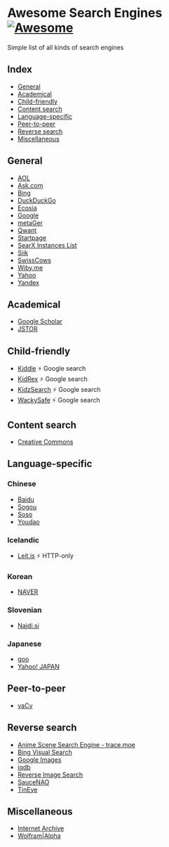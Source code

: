 # Awesome Search Engines [![Awesome](https://awesome.re/badge-flat2.svg)](https://awesome.re)
Simple list of all kinds of search engines

## Index
- [General](#general)
- [Academical](#academical)
- [Child-friendly](#child-friendly)
- [Content search](#content-search)
- [Language-specific](#language-specific)
- [Peer-to-peer](#peer-to-peer)
- [Reverse search](#reverse-search)
- [Miscellaneous](#miscellaneous)

## General
- [AOL](https://www.aol.com/)
- [Ask.com](https://www.ask.com/)
- [Bing](https://www.bing.com/)
- [DuckDuckGo](https://www.duckduckgo.com/)
- [Ecosia](https://www.ecosia.org/)
- [Google](https://www.google.com/)
- [metaGer](https://metager.de/)
- [Qwant](https://www.qwant.com/)
- [Startpage](https://www.startpage.com/)
- [SearX Instances List](https://searx.space/)
- [Siik](https://siik.co/)
- [SwissCows](https://swisscows.com/)
- [Wiby.me](https://wiby.me/)
- [Yahoo](https://yahoo.com)
- [Yandex](https://yandex.com/)

## Academical
- [Google Scholar](https://scholar.google.com/)
- [JSTOR](https://www.jstor.org/)

## Child-friendly
- [Kiddle](https://www.kiddle.co/) :zap: Google search
- [KidRex](https://www.alarms.org/kidrex/) :zap: Google search
- [KidzSearch](https://kidzsearch.com/) :zap: Google search
- [WackySafe](https://wackysafe.com/) :zap: Google search

## Content search
- [Creative Commons](https://search.creativecommons.org/)

## Language-specific
### Chinese
- [Baidu](https://www.baidu.com)
- [Sogou](https://www.sogou.com/)
- [Soso](https://www.soso.com/)
- [Youdao](https://www.youdao.com/)

### Icelandic
- [Leit.is](http://leit.is/) :zap: HTTP-only

### Korean
- [NAVER](https://www.naver.com/)

### Slovenian
- [Najdi.si](https://www.najdi.si/)

### Japanese
- [goo](https://search.goo.ne.jp/)
- [Yahoo! JAPAN](https://www.yahoo.co.jp/)

## Peer-to-peer
- [yaCy](https://yacy.net/)

## Reverse search
- [Anime Scene Search Engine - trace.moe](https://trace.moe/)
- [Bing Visual Search](https://www.bing.com/visualsearch)
- [Google Images](https://images.google.com/)
- [iqdb](https://www.iqdb.org/)
- [Reverse Image Search](https://www.reverseimagesearch.org/)
- [SauceNAO](https://saucenao.com/)
- [TinEye](https://tineye.com/)

## Miscellaneous
- [Internet Archive](https://archive.org/)
- [Wolfram|Alpha](https://www.wolframalpha.com/)